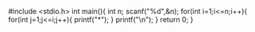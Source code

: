 #include <stdio.h>
int main(){
    int n;
    scanf("%d",&n);
    for(int i=1;i<=n;i++){
        for(int j=1;j<=i;j++){
            printf("*");
        }
        printf("\n");
    }
    return 0;
}